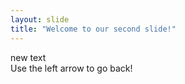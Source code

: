 ```yaml
---
layout: slide
title: "Welcome to our second slide!"
---
```

new text  
Use the left arrow to go back!
